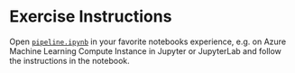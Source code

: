 # Exercise Instructions

Open [`pipeline.ipynb`](pipeline.ipynb) in your favorite notebooks experience, e.g. on Azure Machine Learning Compute Instance in Jupyter or JupyterLab and follow the instructions in the notebook.
